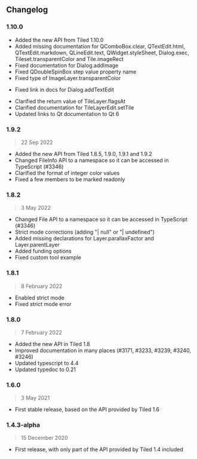 ## Changelog

### 1.10.0

- Added the new API from Tiled 1.10.0
- Added missing documentation for QComboBox.clear, QTextEdit.html,
  QTextEdit.markdown, QLineEdit.text, QWidget.styleSheet, Dialog.exec,
  Tileset.transparentColor and Tile.imageRect
- Fixed documentation for Dialog.addImage
- Fixed QDoubleSpinBox step value property name
- Fixed type of ImageLayer.transparentColor
* Fixed link in docs for Dialog.addTextEdit
- Clarified the return value of TileLayer.flagsAt
- Clarified documentation for TileLayerEdit.setTile
- Updated links to Qt documentation to Qt 6

### 1.9.2

> 22 Sep 2022

- Added the new API from Tiled 1.8.5, 1.9.0, 1.9.1 and 1.9.2
- Changed FileInfo API to a namespace so it can be accessed in TypeScript (#3346)
- Clarified the format of integer color values
- Fixed a few members to be marked readonly

### 1.8.2

> 3 May 2022

- Changed File API to a namespace so it can be accessed in TypeScript (#3346)
- Strict mode corrections (adding "| null" or "| undefined")
- Added missing declarations for Layer.parallaxFactor and Layer.parentLayer
- Added funding options
- Fixed custom tool example

### 1.8.1

> 8 February 2022

- Enabled strict mode
- Fixed strict mode error

### 1.8.0

> 7 February 2022

- Added the new API in Tiled 1.8
- Improved documentation in many places (#3171, #3233, #3239, #3240, #3246)
- Updated typescript to 4.4
- Updated typedoc to 0.21

### 1.6.0

> 3 May 2021

- First stable release, based on the API provided by Tiled 1.6

### 1.4.3-alpha

> 15 December 2020

- First release, with only part of the API provided by Tiled 1.4 included
